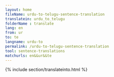 ```yaml
---
layout: home
fileName: urdu-to-telugu-sentence-translation
translatein: urdu_to_telugu
folderName : translate
lang: en
from: ur
to: te
langname: urdu-to
permalink: /urdu-to-telugu-sentence-translation
tool: sentence-translations
matchurls: en&&ur&&te
---
```

{% include section/translateinto.html %}
